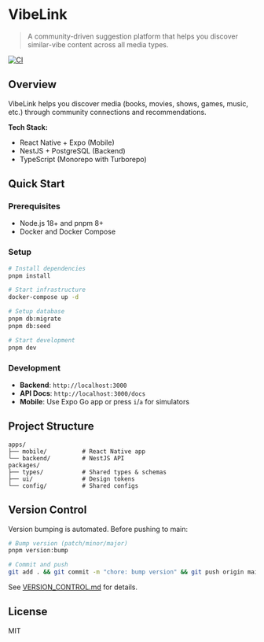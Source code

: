 # VibeLink

> A community-driven suggestion platform that helps you discover similar-vibe content across all media types.

[![CI](https://github.com/jkrumboe/NextUp/actions/workflows/ci.yml/badge.svg)](https://github.com/jkrumboe/NextUp/actions/workflows/ci.yml)

## Overview

VibeLink helps you discover media (books, movies, shows, games, music, etc.) through community connections and recommendations.

**Tech Stack:**

- React Native + Expo (Mobile)
- NestJS + PostgreSQL (Backend)
- TypeScript (Monorepo with Turborepo)

## Quick Start

### Prerequisites

- Node.js 18+ and pnpm 8+
- Docker and Docker Compose

### Setup

```bash
# Install dependencies
pnpm install

# Start infrastructure
docker-compose up -d

# Setup database
pnpm db:migrate
pnpm db:seed

# Start development
pnpm dev
```

### Development

- **Backend**: `http://localhost:3000`
- **API Docs**: `http://localhost:3000/docs`
- **Mobile**: Use Expo Go app or press `i`/`a` for simulators

## Project Structure

```
apps/
├── mobile/          # React Native app
└── backend/         # NestJS API
packages/
├── types/           # Shared types & schemas
├── ui/              # Design tokens
└── config/          # Shared configs
```

## Version Control

Version bumping is automated. Before pushing to main:

```bash
# Bump version (patch/minor/major)
pnpm version:bump

# Commit and push
git add . && git commit -m "chore: bump version" && git push origin main --tags
```

See [VERSION_CONTROL.md](docs/VERSION_CONTROL.md) for details.

## License

MIT
